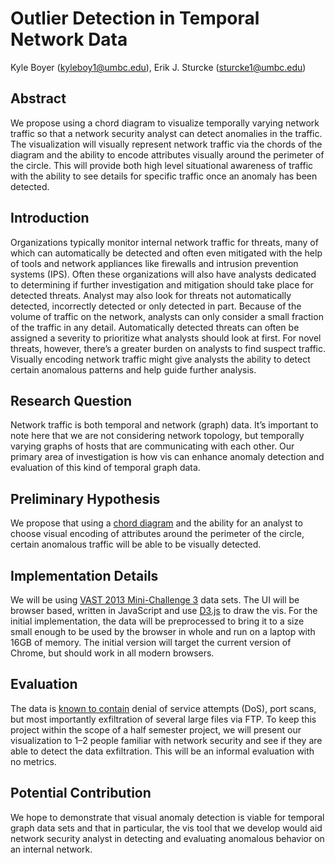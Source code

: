 # Outlier Detection in Temporal Network Data

Kyle Boyer (kyleboy1@umbc.edu), Erik J. Sturcke (sturcke1@umbc.edu)

## Abstract

We propose using a chord diagram to visualize temporally varying network
traffic so that a network security analyst can detect anomalies in the traffic.
The visualization will visually represent network traffic via the chords of the
diagram and the ability to encode attributes visually around the perimeter of
the circle. This will provide both high level situational awareness of traffic
with the ability to see details for specific traffic once an anomaly has been
detected.

## Introduction

Organizations typically monitor internal network traffic for threats, many of
which can automatically be detected and often even mitigated with the help of
tools and network appliances like firewalls and intrusion prevention systems
(IPS). Often these organizations will also have analysts dedicated to
determining if further investigation and mitigation should take place for
detected threats. Analyst may also look for threats not automatically detected,
incorrectly detected or only detected in part. Because of the volume of traffic
on the network, analysts can only consider a small fraction of the traffic in
any detail. Automatically detected threats can often be assigned a severity to
prioritize what analysts should look at first. For novel threats, however,
there’s a greater burden on analysts to find suspect traffic. Visually encoding
network traffic might give analysts the ability to detect certain anomalous
patterns and help guide further analysis. 

## Research Question

Network traffic is both temporal and network (graph) data. It’s important to
note here that we are not considering network topology, but temporally varying
graphs of hosts that are communicating with each other. Our primary area of
investigation is how vis can enhance anomaly detection and evaluation of this
kind of temporal graph data.

## Preliminary Hypothesis

We propose that using a [chord diagram](https://en.wikipedia.org/wiki/Chord_diagram)
and the ability for an analyst to choose visual encoding of attributes around
the perimeter of the circle, certain anomalous traffic will be able to be
visually detected.

## Implementation Details

We will be using [VAST 2013 Mini-Challenge 3](http://vacommunity.org/VAST+Challenge+2013%3A+Mini-Challenge+3)
data sets. The UI will be browser based, written in JavaScript and use
[D3.js](https://d3js.org/) to draw the vis. For the initial implementation, the
data will be preprocessed to bring it to a size small enough to be used by the
browser in whole and run on a laptop with 16GB of memory. The initial version
will target the current version of Chrome, but should work in all modern
browsers.

## Evaluation

The data is [known to
contain](https://www.researchgate.net/publication/257942320_VAST_Challenge_2013_Situation_Awareness_and_Prospective_Analysis)
denial of service attempts (DoS), port scans, but most importantly exfiltration
of several large files via FTP. To keep this project within the scope of a half
semester project, we will present our visualization to 1–2 people familiar with
network security and see if they are able to detect the data exfiltration. This
will be an informal evaluation with no metrics.

## Potential Contribution

We hope to demonstrate that visual anomaly detection is viable for temporal
graph data sets and that in particular, the vis tool that we develop would aid
network security analyst in detecting and evaluating anomalous behavior on an
internal network. 
